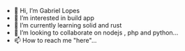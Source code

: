 - 👋 Hi, I’m Gabriel Lopes
- 👀 I’m interested in build app
- 🌱 I’m currently learning solid and rust
- 💞️ I’m looking to collaborate on nodejs , php and python...
- 📫 How to reach me "here"...

<!---
grrlopes/grrlopes is a ✨ special ✨ repository because its `README.md` (this file) appears on your GitHub profile.
You can click the Preview link to take a look at your changes.
--->
